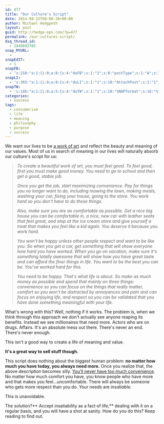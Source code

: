 ```yaml
---
id: 477
title: "Our Culture's Script"
date: 2014-08-22T08:00:38+00:00
author: Michael Hedgpeth
layout: post
guid: http://hedge-ops.com/?p=477
permalink: /our-cultures-script/
dsq_thread_id:
  - 2949692705
snap_MYURL:
  - 
snapEdIT:
  - 1
snapFB:
  - 's:218:"a:1:{i:0;a:8:{s:4:"doFB";s:1:"1";s:8:"postType";s:1:"A";s:10:"AttachPost";s:1:"2";s:10:"SNAPformat";s:16:"%TITLE% - %SURL%";s:9:"isAutoImg";s:1:"A";s:8:"imgToUse";s:0:"";s:9:"isAutoURL";s:1:"A";s:8:"urlToUse";s:0:"";}}";'
snapLI:
  - 's:265:"a:1:{i:0;a:8:{s:4:"doLI";s:1:"1";s:10:"AttachPost";s:1:"1";s:10:"SNAPformat";s:41:"New post has been published on %SITENAME%";s:11:"SNAPformatT";s:18:"New Post - %TITLE%";s:9:"isAutoImg";s:1:"A";s:8:"imgToUse";s:0:"";s:9:"isAutoURL";s:1:"A";s:8:"urlToUse";s:0:"";}}";'
snapTW:
  - 's:146:"a:1:{i:0;a:5:{s:4:"doTW";s:1:"1";s:10:"SNAPformat";s:16:"%TITLE% - %SURL%";s:8:"attchImg";s:1:"1";s:9:"isAutoImg";s:1:"A";s:8:"imgToUse";s:0:"";}}";'
categories:
  - success
tags:
  - consumerism
  - life
  - meaning
  - philosophy
  - purpose
  - success
---
```

We want our lives to be <a href="http://hedge-ops.com/life-is-art/" target="_blank">a work of art</a> and reflect the beauty and meaning of our values. Most of us in search of meaning in our lives will naturally absorb our culture's script for us:<!--more-->

> _To create a beautiful work of art, you must feel good. To feel good, first you must make good money. You need to go to school and then get a good, stable job._
> 
> _Once you get the job, start maximizing convenience. Pay for things you no longer want to do, including mowing the lawn, making meals, washing your car, fixing your house, going to the store. You work hard so you don't have to do these things._
> 
> _Also, make sure you are as comfortable as possible. Get a nice big house you can be comfortable in, a nice, new car with leather seats that feel great, and stop at the ice cream store and give yourself a treat that makes you feel like a kid again. You deserve it because you work hard._
> 
> _You won't be happy unless other people respect and want to be like you. So when you get a car, get something that will show everyone how hard you have worked. When you go on vacation, make sure it's something totally awesome that will show how you have great taste and can afford the finer things in life. You want to be the best you can be. You've worked hard for this._
> 
> _You need to be happy. That's what life is about. So make as much money as possible and spend that mainly on three things: convenience so you can focus on the things that really matter, comfort so you won't be distracted by annoyances and pain and can focus on enjoying life, and respect so you can be validated that you have done something meaningful with your life._

What's wrong with this? Well, nothing if it works. The problem is, when we think through this approach we don't actually see anyone reaping its benefits. Instead we see millionaires that need more. Actors who are on drugs. Affairs. It's an absolute mess out there. There's never an end. There's never enough.

This isn't a good way to create a life of meaning and value.

**It's a great way to sell stuff though.**

This script does nothing about the biggest human problem: **no matter how much you have today, you always need more.** Once you realize that, the above description becomes silly. <a href="https://www.youtube.com/watch?v=uEY58fiSK8E" target="_blank">You'll never have too much convenience</a>. No matter how much comfort you have, you know people who have more and that makes you feel&#8230;uncomfortable. There will always be someone who gets more respect than you do. Your needs are _insatiable._ 

This is unavoidable.

The solution?** Accept insatiability as a fact of life,** dealing with it on a regular basis, and you will have a shot at sanity. How do you do this? Keep reading to find out.